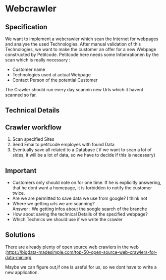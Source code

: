 <!-- TITLE: Webcrawler -->
<!-- SUBTITLE: A quick summary of Webcrawler Project -->

# Webcrawler

## Specification

We want to implement a webcrawler which scan the Internet for webpages and analyse the used Technologies. After manual validation of this Technologies, we want to make the customer an offer for a new Webpage constructed by Petitcode.
Petitcode here needs some Infomrationen by the scan which is really necessary :

- Customer name
- Technologies used at actual Webpage
- Contact Person of the potential Customer

The Crawler should run every day scannin new Urls which it havent scanned so far.


## Technical Details


## Crawler workflow 
1. Scan specified Sites
2. Send Emai to petitcode employes with found Data
3. Eventually save all related to a Database ( if we want to scan a lot of sides, it will be a lot of data, so we have to decide if this is necessary) 
## Important
* Customers only should note on for one time. If he is explicitly answering, that he dont want a homepage, it is forbidden to notify the customer twice.
* Are we are permitted to save data we use from google? I think not
* Where we getting urls we are scanning?   
	Answer : We getting infos about the soogle search of the branche
* How about saving the technical Details of the specified webpage?	
* Which Technics we should use if we write the crawler

## Solutions

There are already plenty of open source web crawlers in the web :https://bigdata-madesimple.com/top-50-open-source-web-crawlers-for-data-mining/

Maybe we can figure out,if one is useful for us, so we dont have to write a new application.

